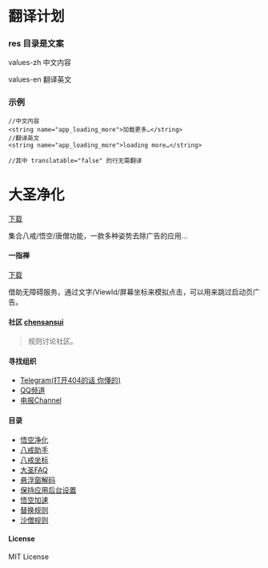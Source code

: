 # 翻译计划
### res 目录是文案
values-zh 中文内容  

values-en 翻译英文  

### 示例
```
//中文内容  
<string name="app_loading_more">加载更多…</string>   
//翻译英文  
<string name="app_loading_more">loading more…</string>

//其中 translatable="false" 的行无需翻译
```


# 大圣净化
[下载](https://estar.lanzouo.com/s/DaMagisk)

集合八戒/悟空/唐僧功能，一款多种姿势去除广告的应用...

#### 一指禅 
[下载](https://estar.lanzouo.com/s/OneMagisk)

借助无障碍服务，通过文字/ViewId/屏幕坐标来模拟点击，可以用来跳过启动页广告。


#### 社区 [chensansui](https://www.chensansui.com/)
> 规则讨论社区。


#### 寻找组织
- [Telegram(打开404的话 你懂的)](https://t.me/joinchat/BLuH808gFtJ03aqPlzXEaQ)
- [QQ频道](https://qun.qq.com/qqweb/qunpro/share?_wv=3&_wwv=128&inviteCode=1b14h3&from=246610&biz=ka)
- [电报Channel](https://t.me/xad_fire)

#### 目录
- [悟空净化](https://github.com/jdlingyu/ad-wars/wiki/00-悟空净化)
- [八戒助手](https://github.com/jdlingyu/ad-wars/wiki/01-八戒助手)
- [八戒坐标](https://github.com/jdlingyu/ad-wars/wiki/02-八戒坐标)
- [大圣FAQ](https://github.com/jdlingyu/ad-wars/wiki/03-大圣FAQ)
- [悬浮窗解码](https://github.com/jdlingyu/ad-wars/wiki/08-悬浮窗解码)
- [保持应用后台设置](https://github.com/jdlingyu/ad-wars/wiki/09-保持应用后台设置)
- [悟空加速](https://github.com/jdlingyu/ad-wars/wiki/11-悟空加速)
- [替换规则](https://github.com/jdlingyu/ad-wars/wiki/21-广告文件替换)
- [沙僧规则](https://github.com/jdlingyu/ad-wars/wiki/31-沙僧代理)

#### License
MIT License
